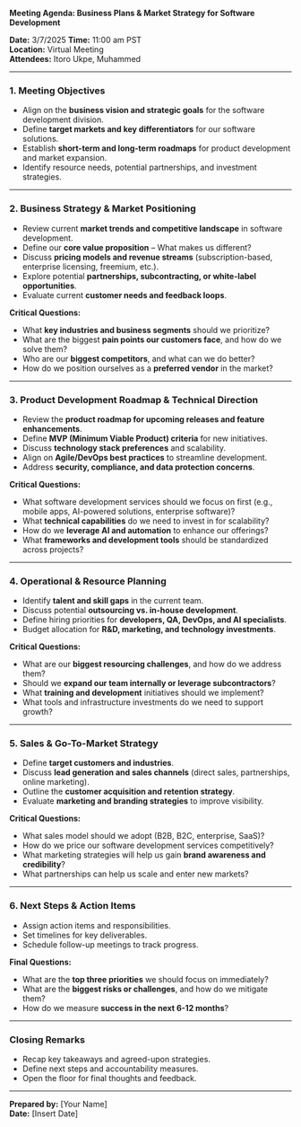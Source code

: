 **Meeting Agenda: Business Plans & Market Strategy for Software Development**

**Date:** 3/7/2025 
**Time:** 11:00 am PST  
**Location:** Virtual Meeting  
**Attendees:** Itoro Ukpe, Muhammed

---

### **1. Meeting Objectives**
- Align on the **business vision and strategic goals** for the software development division.
- Define **target markets and key differentiators** for our software solutions.
- Establish **short-term and long-term roadmaps** for product development and market expansion.
- Identify resource needs, potential partnerships, and investment strategies.

---

### **2. Business Strategy & Market Positioning**
- Review current **market trends and competitive landscape** in software development.
- Define our **core value proposition** – What makes us different?
- Discuss **pricing models and revenue streams** (subscription-based, enterprise licensing, freemium, etc.).
- Explore potential **partnerships, subcontracting, or white-label opportunities**.
- Evaluate current **customer needs and feedback loops**.

**Critical Questions:**
- What **key industries and business segments** should we prioritize?
- What are the biggest **pain points our customers face**, and how do we solve them?
- Who are our **biggest competitors**, and what can we do better?
- How do we position ourselves as a **preferred vendor** in the market?

---

### **3. Product Development Roadmap & Technical Direction**
- Review the **product roadmap for upcoming releases and feature enhancements**.
- Define **MVP (Minimum Viable Product) criteria** for new initiatives.
- Discuss **technology stack preferences** and scalability.
- Align on **Agile/DevOps best practices** to streamline development.
- Address **security, compliance, and data protection concerns**.

**Critical Questions:**
- What software development services should we focus on first (e.g., mobile apps, AI-powered solutions, enterprise software)?
- What **technical capabilities** do we need to invest in for scalability?
- How do we **leverage AI and automation** to enhance our offerings?
- What **frameworks and development tools** should be standardized across projects?

---

### **4. Operational & Resource Planning**
- Identify **talent and skill gaps** in the current team.
- Discuss potential **outsourcing vs. in-house development**.
- Define hiring priorities for **developers, QA, DevOps, and AI specialists**.
- Budget allocation for **R&D, marketing, and technology investments**.

**Critical Questions:**
- What are our **biggest resourcing challenges**, and how do we address them?
- Should we **expand our team internally or leverage subcontractors**?
- What **training and development** initiatives should we implement?
- What tools and infrastructure investments do we need to support growth?

---

### **5. Sales & Go-To-Market Strategy**
- Define **target customers and industries**.
- Discuss **lead generation and sales channels** (direct sales, partnerships, online marketing).
- Outline the **customer acquisition and retention strategy**.
- Evaluate **marketing and branding strategies** to improve visibility.

**Critical Questions:**
- What sales model should we adopt (B2B, B2C, enterprise, SaaS)?
- How do we price our software development services competitively?
- What marketing strategies will help us gain **brand awareness and credibility**?
- What partnerships can help us scale and enter new markets?

---

### **6. Next Steps & Action Items**
- Assign action items and responsibilities.
- Set timelines for key deliverables.
- Schedule follow-up meetings to track progress.

**Final Questions:**
- What are the **top three priorities** we should focus on immediately?
- What are the **biggest risks or challenges**, and how do we mitigate them?
- How do we measure **success in the next 6-12 months**?

---

### **Closing Remarks**
- Recap key takeaways and agreed-upon strategies.
- Define next steps and accountability measures.
- Open the floor for final thoughts and feedback.

---

**Prepared by:** [Your Name]  
**Date:** [Insert Date]

